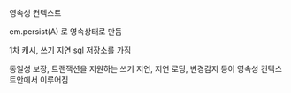 영속성 컨텍스트

em.persist(A) 로 영속상태로 만듬

1차 캐시, 쓰기 지연 sql 저장소를 가짐


동일성 보장, 트랜잭션을 지원하는 쓰기 지연, 지연 로딩, 변경감지 등이 영속성 컨텍스트안에서 이루어짐   
